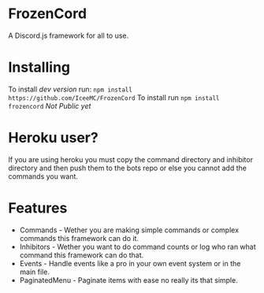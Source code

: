# FrozenCord
A Discord.js framework for all to use.

# Installing
To install *dev version* run: `npm install https://github.com/IceeMC/FrozenCord`
To install run `npm install frozencord` *Not Public yet*

# Heroku user?
If you are using heroku you must copy the command directory and inhibitor directory
and then push them to the bots repo or else you cannot add the commands you want.

# Features
- Commands - Wether you are making simple commands or complex commands this framework can do it.
- Inhibitors - Wether you want to do command counts or log who ran what command this framework can do that.
- Events - Handle events like a pro in your own event system or in the main file.
- PaginatedMenu - Paginate items with ease no really its that simple.